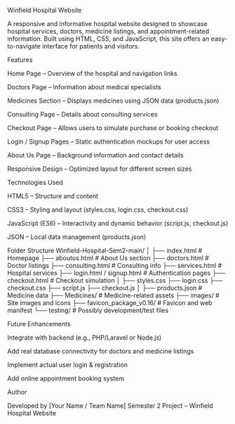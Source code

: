 Winfield Hospital Website

A responsive and informative hospital website designed to showcase hospital services, doctors, medicine listings, and appointment-related information. Built using HTML, CSS, and JavaScript, this site offers an easy-to-navigate interface for patients and visitors.

Features

Home Page – Overview of the hospital and navigation links

Doctors Page – Information about medical specialists

Medicines Section – Displays medicines using JSON data (products.json)

Consulting Page – Details about consulting services

Checkout Page – Allows users to simulate purchase or booking checkout

Login / Signup Pages – Static authentication mockups for user access

About Us Page – Background information and contact details

Responsive Design – Optimized layout for different screen sizes

Technologies Used

HTML5 – Structure and content

CSS3 – Styling and layout (styles.css, login.css, checkout.css)

JavaScript (ES6) – Interactivity and dynamic behavior (script.js, checkout.js)

JSON – Local data management (products.json)

Folder Structure
Winfield-Hospital-Sem2-main/
│
├── index.html                # Homepage
├── aboutus.html              # About Us section
├── doctors.html              # Doctor listings
├── consulting.html           # Consulting info
├── services.html             # Hospital services
├── login.html / signup.html  # Authentication pages
├── checkout.html             # Checkout simulation
│
├── styles.css
├── login.css
├── checkout.css
├── script.js
├── checkout.js
│
├── products.json             # Medicine data
├── Medicines/                # Medicine-related assets
├── images/                   # Site images and icons
├── favicon_package_v0.16/    # Favicon and web manifest
└── testing/                  # Possibly development/test files


Future Enhancements

Integrate with backend (e.g., PHP/Laravel or Node.js)

Add real database connectivity for doctors and medicine listings

Implement actual user login & registration

Add online appointment booking system

Author

Developed by [Your Name / Team Name]
Semester 2 Project – Winfield Hospital Website
